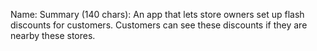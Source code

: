 Name:
Summary (140 chars): An app that lets store owners set up flash discounts for customers.  Customers can see these discounts if they are nearby these stores. 
